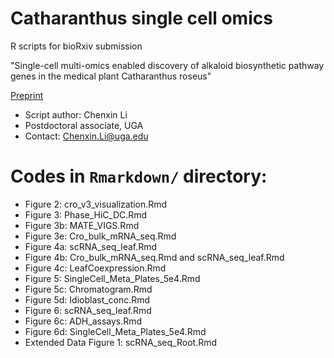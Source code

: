 # Catharanthus single cell omics 
R scripts for bioRxiv submission 

"Single-cell multi-omics enabled discovery of alkaloid biosynthetic pathway genes in the medical plant Catharanthus roseus" 

[Preprint](https://www.biorxiv.org/content/10.1101/2022.07.04.498697v1) 

* Script author: Chenxin Li 
* Postdoctoral associate, UGA
* Contact: Chenxin.Li@uga.edu 

# Codes in `Rmarkdown/` directory: 

* Figure 2: cro_v3_visualization.Rmd 
* Figure 3: Phase_HiC_DC.Rmd
* Figure 3b: MATE_VIGS.Rmd
* Figure 3e: Cro_bulk_mRNA_seq.Rmd 
* Figure 4a: scRNA_seq_leaf.Rmd
* Figure 4b: Cro_bulk_mRNA_seq.Rmd and scRNA_seq_leaf.Rmd
* Figure 4c: LeafCoexpression.Rmd
* Figure 5: SingleCell_Meta_Plates_5e4.Rmd
* Figure 5c: Chromatogram.Rmd
* Figure 5d: Idioblast_conc.Rmd 
* Figure 6: scRNA_seq_leaf.Rmd
* Figure 6c: ADH_assays.Rmd
* Figure 6d: SingleCell_Meta_Plates_5e4.Rmd
* Extended Data Figure 1: scRNA_seq_Root.Rmd 

